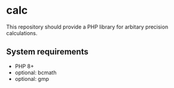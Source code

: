 # calc

This repository should provide a PHP library for arbitary precision calculations.

## System requirements 

* PHP 8+
* optional: bcmath 
* optional: gmp